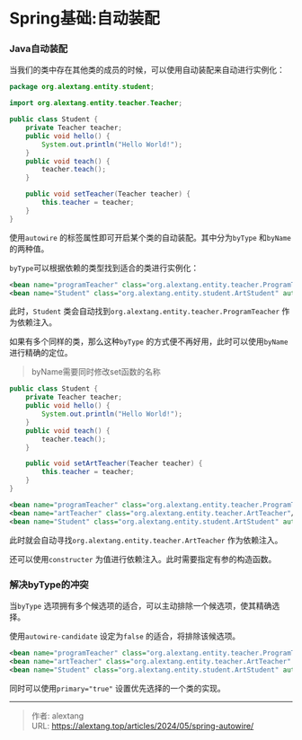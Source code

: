 # Spring基础:自动装配


### Java自动装配

当我们的类中存在其他类的成员的时候，可以使用自动装配来自动进行实例化：

```java
package org.alextang.entity.student;

import org.alextang.entity.teacher.Teacher;

public class Student {
    private Teacher teacher;
    public void hello() {
        System.out.println("Hello World!");
    }
    public void teach() {
        teacher.teach();
    }

    public void setTeacher(Teacher teacher) {
        this.teacher = teacher;
    }
}
```

使用`autowire` 的标签属性即可开启某个类的自动装配。其中分为`byType` 和`byName`的两种值。

`byType`可以根据依赖的类型找到适合的类进行实例化：

```xml
<bean name="programTeacher" class="org.alextang.entity.teacher.ProgramTeacher"/>
<bean name="Student" class="org.alextang.entity.student.ArtStudent" autowire="byType">
```

此时，`Student` 类会自动找到`org.alextang.entity.teacher.ProgramTeacher` 作为依赖注入。

如果有多个同样的类，那么这种`byType` 的方式便不再好用，此时可以使用`byName` 进行精确的定位。

> byName需要同时修改set函数的名称

```java
public class Student {
    private Teacher teacher;
    public void hello() {
        System.out.println("Hello World!");
    }
    public void teach() {
        teacher.teach();
    }

    public void setArtTeacher(Teacher teacher) {
        this.teacher = teacher;
    }
}
```

```xml
<bean name="programTeacher" class="org.alextang.entity.teacher.ProgramTeacher"/>
<bean name="artTeacher" class="org.alextang.entity.teacher.ArtTeacher"/>
<bean name="Student" class="org.alextang.entity.student.ArtStudent" autowire="byName">
```

此时就会自动寻找`org.alextang.entity.teacher.ArtTeacher` 作为依赖注入。

还可以使用`constructer` 为值进行依赖注入。此时需要指定有参的构造函数。

 ### 解决byType的冲突

当`byType` 选项拥有多个候选项的适合，可以主动排除一个候选项，使其精确选择。

使用`autowire-candidate` 设定为`false` 的适合，将排除该候选项。

```xml
<bean name="programTeacher" class="org.alextang.entity.teacher.ProgramTeacher"/>
<bean name="artTeacher" class="org.alextang.entity.teacher.ArtTeacher" autowire-candidate="false"/>
<bean name="Student" class="org.alextang.entity.student.ArtStudent" autowire="byType">
```

同时可以使用`primary="true"` 设置优先选择的一个类的实现。


---

> 作者: alextang  
> URL: https://alextang.top/articles/2024/05/spring-autowire/  

